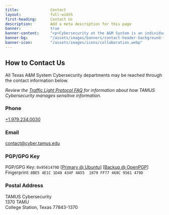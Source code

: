 ```yaml
---
title: 				Contact
layout: 			full-width
first-heading:      Contact Us
description:        Add a meta description for this page
banner:             true
banner-content:     "<p>Cybersecurity at the A&M System is an individual and collective effort of our members. It is necessary for us to work together, sharing resources and information assets.</p>"
banner-bg:          "/assets/images/banners/contact-header-background-full.jpg"
banner-icon:        "/assets/images/icons/collaboration.webp"
---
```


## How to Contact Us

All Texas A&amp;M System Cybersecurity departments may be reached through the contact information below.

_Review the [Traffic Light Protocol FAQ](https://us-cert.cisa.gov/tlp/) for information about how TAMUS Cybersecurity manages sensitive information._

### Phone

[+1.979.234.0030](tel:+19792340030)

### Email

[contact@cyber.tamus.edu](mailto:contact@cyber.tamus.edu)

### PGP/GPG Key

PGP/GPG Key: `0x9561479D` [[Primary @ Ubuntu](https://keyserver.ubuntu.com/pks/lookup?op=get&search=0x8be54e1c1d48434f4a551879ff77468c9561479d)] [[Backup @ OpenPGP](https://keys.openpgp.org/vks/v1/by-fingerprint/8BE54E1C1D48434F4A551879FF77468C9561479D)]<br />
Fingerprint: `8BE5 4E1C 1D48 434F 4A55  1879 FF77 468C 9561 479D`

### Postal Address

TAMUS Cybersecurity<br />
1370 TAMU<br />
College Station, Texas 77843-1370
